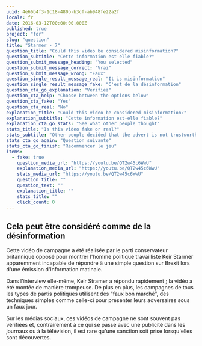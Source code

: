 ```yaml
---
uuid: 4e66b4f3-1c18-480b-b3cf-ab948fe22a2f
locale: fr
date: 2016-03-12T00:00:00.000Z
published: true
project: "for"
slug: "question"
title: "Starmer - 7"
question_title: "Could this video be considered misinformation?"
question_subtitle: "Cette information est-elle fiable?"
question_submit_message_heading: "You selected"
question_submit_message_correct: "Vrai"
question_submit_message_wrong: "Faux"
question_single_result_message_real: "It is misinformation"
question_single_result_message_fake: "C'est de la désinformation"
question_cta_go_explanation: "Vérifiez"
question_cta_help: "Choose between the options below"
question_cta_fake: "Yes"
question_cta_real: "No"
explanation_title: "Could this video be considered misinformation?"
explanation_subtitle: "Cette information est-elle fiable?"
explanation_cta_go_stats: "See what other people thought"
stats_title: "Is this video fake or real?"
stats_subtitle: "Other people decided that the advert is not trustworthy"
stats_cta_go_again: "Question suivante"
stats_cta_go_finish: "Recommencer le jeu"
items:
  - fake: true
    question_media_url: "https://youtu.be/QT2w45c6WwU"
    explanation_media_url: "https://youtu.be/QT2w45c6WwU"
    stats_media_url: "https://youtu.be/QT2w45c6WwU"
    question_title: ""
    question_text: ""
    explanation_title: ""
    stats_title: ""
    click_count: 0
---
```

## Cela peut être considéré comme de la désinformation

Cette vidéo de campagne a été réalisée par le parti conservateur britannique opposé pour montrer l'homme politique travailliste Keir Starmer apparemment incapable de répondre à une simple question sur Brexit lors d'une émission d'information matinale.

Dans l'interview elle-même, Keir Stramer a répondu rapidement ; la vidéo a été montée de manière trompeuse. De plus en plus, les campagnes de tous les types de partis politiques utilisent des "faux bon marché", des techniques simples comme celle-ci pour présenter leurs adversaires sous un faux jour. 

Sur les médias sociaux, ces vidéos de campagne ne sont souvent pas vérifiées et, contrairement à ce qui se passe avec une publicité dans les journaux ou à la télévision, il est rare qu'une sanction soit prise lorsqu'elles sont découvertes.

